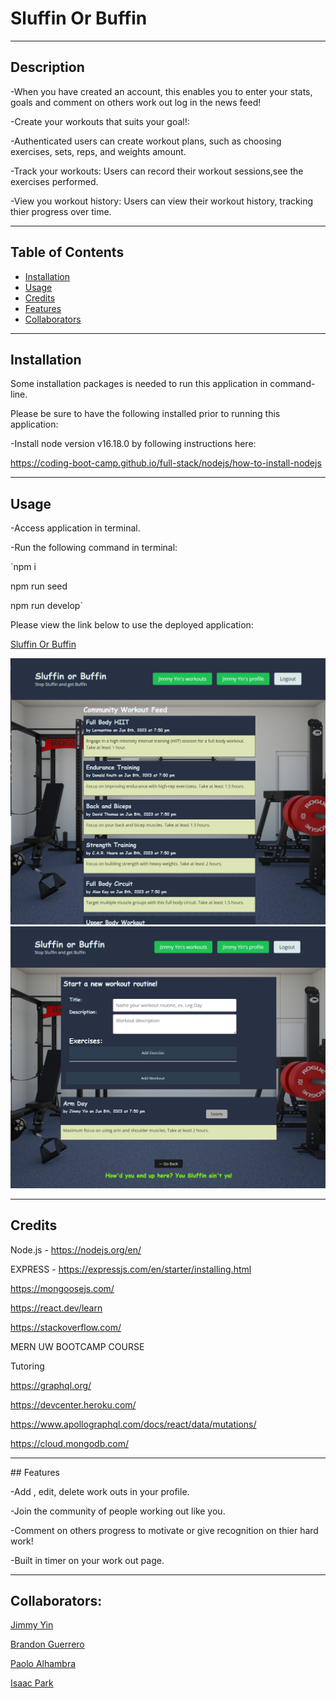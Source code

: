 # Sluffin Or Buffin

<hr>

## Description 

-When you have created an account, this enables you to enter your stats, goals and comment on others work out log in the news feed!

-Create your workouts that suits your goal!: 

-Authenticated users can create workout plans, such as choosing exercises, sets, reps, and weights amount.

-Track your workouts: Users can record their workout sessions,see the exercises performed.

-View you workout history: Users can view their workout history, tracking thier progress over time.


<hr>

## Table of Contents 
  
- [Installation](#installation)
- [Usage](#usage)
- [Credits](#credits)
- [Features](#features)
- [Collaborators](#collaborators)

<hr>

## Installation

Some installation packages is needed to run this application in command-line.

Please be sure to have the following installed prior to running this application:

-Install node version v16.18.0 by following instructions here:

https://coding-boot-camp.github.io/full-stack/nodejs/how-to-install-nodejs

<hr>

## Usage

-Access application in terminal.

-Run the following command in terminal:

`npm i

npm run seed

npm run develop`


Please view the link below to use the deployed application:

<a href="https://salty-spire-29612.herokuapp.com/">Sluffin Or Buffin</a>

    
![alt text](./client/public/sluffinscreenshot.png)
![alt text](./client/public/sluffin2.png)

<hr>

## Credits

Node.js - https://nodejs.org/en/

EXPRESS - https://expressjs.com/en/starter/installing.html

https://mongoosejs.com/

https://react.dev/learn

https://stackoverflow.com/

MERN UW BOOTCAMP COURSE

Tutoring

https://graphql.org/

https://devcenter.heroku.com/

https://www.apollographql.com/docs/react/data/mutations/

https://cloud.mongodb.com/

<hr>
## Features

-Add , edit, delete work outs in your profile.

-Join the community of people working out like you.

-Comment on others progress to motivate or give recognition on thier hard work!

-Built in timer on your work out page.

<hr>

## Collaborators:

<a href="https://github.com/xKranze">Jimmy Yin</a> 

<a href="https://github.com/bg2398">Brandon Guerrero</a> 

<a href="https://github.com/palhambra">Paolo Alhambra</a> 

<a href="https://github.com/isaacp5454">Isaac Park</a>

